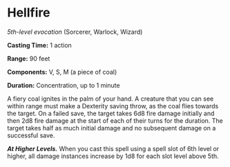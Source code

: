 # Hellfire
*5th-level evocation* (Sorcerer, Warlock, Wizard)

**Casting Time:** 1 action

**Range:** 90 feet

**Components:** V, S, M (a piece of coal)

**Duration:** Concentration, up to 1 minute

A fiery coal ignites in the palm of your hand. A creature that you can see within range must make a Dexterity saving throw, as the coal flies towards the target. On a failed save, the target takes 6d8 fire damage initially and then 2d8 fire damage at the start of each of their turns for the duration. The target takes half as much initial damage and no subsequent damage on a successful save.

***At Higher Levels.*** When you cast this spell using a spell slot of 6th level or higher, all damage instances increase by 1d8 for each slot level above 5th.
